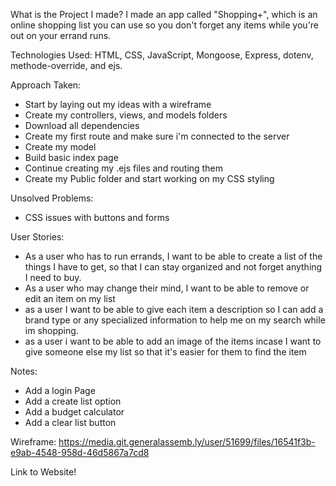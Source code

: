 What is the Project I made?
I made an app called "Shopping+", which is an online shopping list you can use so you don't forget any items while you're out on your errand runs.

Technologies Used:
HTML, CSS, JavaScript, Mongoose, Express, dotenv, methode-override, and ejs.

Approach Taken:
- Start by laying out my ideas with a wireframe
- Create my controllers, views, and models folders
- Download all dependencies
- Create my first route and make sure i'm connected to the server
- Create my model
- Build basic index page
- Continue creating my .ejs files and routing them
- Create my Public folder and start working on my CSS styling

Unsolved Problems:
- CSS issues with buttons and forms

User Stories:
- As a user who has to run errands, I want to be able to create a list of the things I have to get, so that I can stay organized and not forget anything I need to buy.
- As a user who may change their mind, I want to be able to remove or edit an item on my list
- as a user I want to be able to give each item a description so I can add a brand type or any specialized information to help me on my search while im shopping.
- as a user i want to be able to add an image of the items incase I want to give someone else my list so that it's easier for them to find the item

Notes:
- Add a login Page
- Add a create list option
- Add a budget calculator
- Add a clear list button

Wireframe:
https://media.git.generalassemb.ly/user/51699/files/16541f3b-e9ab-4548-958d-46d5867a7cd8

Link to Website!
